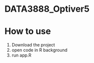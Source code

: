 # DATA3888_Optiver5

# How to use
1. Download the project
2. open code in R background
3. run app.R
